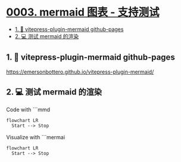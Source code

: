 # [0003. mermaid 图表 - 支持测试](https://github.com/Tdahuyou/TNotes.template/tree/main/notes/0003.%20mermaid%20%E5%9B%BE%E8%A1%A8%20-%20%E6%94%AF%E6%8C%81%E6%B5%8B%E8%AF%95)

<!-- region:toc -->
- [1. 🔗 vitepress-plugin-mermaid github-pages](#1--vitepress-plugin-mermaid-github-pages)
- [2. 💻 测试 mermaid 的渲染](#2--测试-mermaid-的渲染)
<!-- endregion:toc -->

## 1. 🔗 vitepress-plugin-mermaid github-pages

https://emersonbottero.github.io/vitepress-plugin-mermaid/

## 2. 💻 测试 mermaid 的渲染

Code with ```mmd

```mmd
flowchart LR
  Start --> Stop
```

Visualize with ```mermai

```mermaid
flowchart LR
  Start --> Stop
```